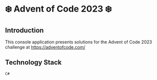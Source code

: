 # ❄️ Advent of Code 2023 ❄️

## Introduction
This console application presents solutions for the Advent of Code 2023 challenge at https://adventofcode.com/

## Technology Stack
`C#`
